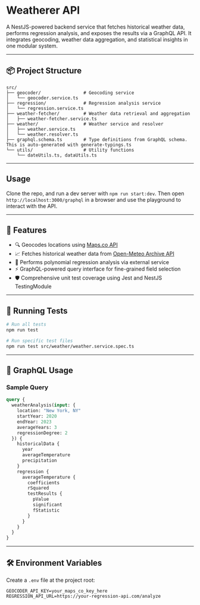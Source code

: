 # Weatherer API

A NestJS-powered backend service that fetches historical weather data, performs regression analysis, and exposes the results via a GraphQL API. It integrates geocoding, weather data aggregation, and statistical insights in one modular system.

---

## 📦 Project Structure

```text
src/
├── geocoder/                # Geocoding service
│   └── geocoder.service.ts
├── regression/              # Regression analysis service
│   └── regression.service.ts
├── weather-fetcher/         # Weather data retrieval and aggregation
│   ├── weather-fetcher.service.ts
├── weather/                 # Weather service and resolver
│   ├── weather.service.ts
│   └── weather.resolver.ts
├── graphql.schema.ts        # Type definitions from GraphQL schema. This is auto-generated with generate-typings.ts
└── utils/                   # Utility functions
    └── dateUtils.ts, dataUtils.ts
```

---

## Usage

Clone the repo, and run a dev server with `npm run start:dev`. Then open `http://localhost:3000/graphql` in a browser and use the playground to interact with the API.


---

## 🚀 Features

- 🔍 Geocodes locations using [Maps.co API](https://geocode.maps.co/)
- 📈 Fetches historical weather data from [Open-Meteo Archive API](https://open-meteo.com/)
- 🧠 Performs polynomial regression analysis via external service
- ⚡ GraphQL-powered query interface for fine-grained field selection
- 🛡️ Comprehensive unit test coverage using Jest and NestJS TestingModule

---

## 🧪 Running Tests

```bash
# Run all tests
npm run test

# Run specific test files
npm run test src/weather/weather.service.spec.ts
```

---

## 🔌 GraphQL Usage

### Sample Query

```graphql
query {
  weatherAnalysis(input: {
    location: "New York, NY"
    startYear: 2020
    endYear: 2023
    averageYears: 3
    regressionDegree: 2
  }) {
    historicalData {
      year
      averageTemperature
      precipitation
    }
    regression {
      averageTemperature {
        coefficients
        rSquared
        testResults {
          pValue
          significant
          fStatistic
        }
      }
    }
  }
}
```

---

## 🛠 Environment Variables

Create a `.env` file at the project root:

```
GEOCODER_API_KEY=your_maps_co_key_here
REGRESSION_API_URL=https://your-regression-api.com/analyze
```